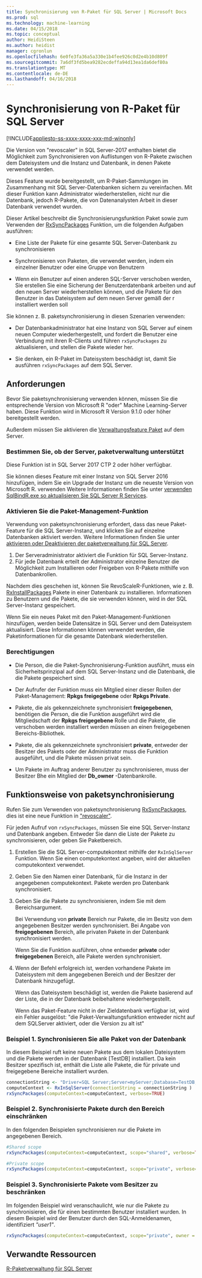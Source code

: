 ```yaml
---
title: Synchronisierung von R-Paket für SQL Server | Microsoft Docs
ms.prod: sql
ms.technology: machine-learning
ms.date: 04/15/2018
ms.topic: conceptual
author: HeidiSteen
ms.author: heidist
manager: cgronlun
ms.openlocfilehash: 6e0fe3fa36a5a330e1b4fee926c0d2e4b10d809f
ms.sourcegitcommit: 7a6df3fd5bea9282ecdeffa94d13ea1da6def80a
ms.translationtype: MT
ms.contentlocale: de-DE
ms.lasthandoff: 04/16/2018
---
```

# <a name="r-package-synchronization-for-sql-server"></a>Synchronisierung von R-Paket für SQL Server
[!INCLUDE[appliesto-ss-xxxx-xxxx-xxx-md-winonly](../../includes/appliesto-ss-xxxx-xxxx-xxx-md-winonly.md)]

Die Version von "revoscaler" in SQL Server-2017 enthalten bietet die Möglichkeit zum Synchronisieren von Auflistungen von R-Pakete zwischen dem Dateisystem und die Instanz und Datenbank, in denen Pakete verwendet werden.

Dieses Feature wurde bereitgestellt, um R-Paket-Sammlungen im Zusammenhang mit SQL Server-Datenbanken sichern zu vereinfachen. Mit dieser Funktion kann Administrator wiederherstellen, nicht nur die Datenbank, jedoch R-Pakete, die von Datenanalysten Arbeit in dieser Datenbank verwendet wurden.

Dieser Artikel beschreibt die Synchronisierungsfunktion Paket sowie zum Verwenden der [RxSyncPackages](https://docs.microsoft.com/machine-learning-server/r-reference/revoscaler/rxsyncpackages) Funktion, um die folgenden Aufgaben ausführen:

+ Eine Liste der Pakete für eine gesamte SQL Server-Datenbank zu synchronisieren

+ Synchronisieren von Paketen, die verwendet werden, indem ein einzelner Benutzer oder eine Gruppe von Benutzern

+ Wenn ein Benutzer auf einen anderen SQL-Server verschoben werden, Sie erstellen Sie eine Sicherung der Benutzerdatenbank arbeiten und auf den neuen Server wiederherstellen können, und die Pakete für den Benutzer in das Dateisystem auf dem neuen Server gemäß der r installiert werden soll

Sie können z. B. paketsynchronisierung in diesen Szenarien verwenden:

+ Der Datenbankadministrator hat eine Instanz von SQL Server auf einem neuen Computer wiederhergestellt, und fordert die Benutzer eine Verbindung mit ihren R-Clients und führen `rxSyncPackages` zu aktualisieren, und stellen die Pakete wieder her.

+ Sie denken, ein R-Paket im Dateisystem beschädigt ist, damit Sie ausführen `rxSyncPackages` auf dem SQL Server.

## <a name="requirements"></a>Anforderungen

Bevor Sie paketsynchronisierung verwenden können, müssen Sie die entsprechende Version von Microsoft R "oder" Machine Learning-Server haben. Diese Funktion wird in Microsoft R Version 9.1.0 oder höher bereitgestellt werden. 

Außerdem müssen Sie aktivieren die [Verwaltungsfeature Paket](r-package-how-to-enable-or-disable.md) auf dem Server.

### <a name="determine-whether-your-server-supports-package-management"></a>Bestimmen Sie, ob der Server, paketverwaltung unterstützt

Diese Funktion ist in SQL Server 2017 CTP 2 oder höher verfügbar.

Sie können dieses Feature mit einer Instanz von SQL Server 2016 hinzufügen, indem Sie ein Upgrade der Instanz um die neueste Version von Microsoft R. verwenden Weitere Informationen finden Sie unter [verwenden SqlBindR.exe so aktualisieren Sie SQL Server R Services](use-sqlbindr-exe-to-upgrade-an-instance-of-sql-server.md).

### <a name="enable-the-package-management-feature"></a>Aktivieren Sie die Paket-Management-Funktion

Verwendung von paketsynchronisierung erfordert, dass das neue Paket-Feature für die SQL Server-Instanz, und klicken Sie auf einzelne Datenbanken aktiviert werden. Weitere Informationen finden Sie unter [aktivieren oder Deaktivieren der paketverwaltung für SQL Server](r-package-how-to-enable-or-disable.md).

1. Der Serveradministrator aktiviert die Funktion für SQL Server-Instanz.
2. Für jede Datenbank erteilt der Administrator einzelne Benutzer die Möglichkeit zum Installieren oder Freigeben von R-Pakete mithilfe von Datenbankrollen.

Nachdem dies geschehen ist, können Sie RevoScaleR-Funktionen, wie z. B. [RxInstallPackages](https://docs.microsoft.com/machine-learning-server/r-reference/revoscaler/rxinstallpackages) Pakete in einer Datenbank zu installieren.  Informationen zu Benutzern und die Pakete, die sie verwenden können, wird in der SQL Server-Instanz gespeichert. 

Wenn Sie ein neues Paket mit den Paket-Management-Funktionen hinzufügen, werden beide Datensätze in SQL Server und dem Dateisystem aktualisiert. Diese Informationen können verwendet werden, die Paketinformationen für die gesamte Datenbank wiederherstellen.

### <a name="permissions"></a>Berechtigungen

+ Die Person, die die Paket-Synchronisierung-Funktion ausführt, muss ein Sicherheitsprinzipal auf dem SQL Server-Instanz und die Datenbank, die die Pakete gespeichert sind.

+ Der Aufrufer der Funktion muss ein Mitglied einer dieser Rollen der Paket-Management: **Rpkgs freigegebene** oder **Rpkgs Private**.

+ Pakete, die als gekennzeichnete synchronisiert **freigegebenen**, benötigen die Person, die die Funktion ausgeführt wird die Mitgliedschaft der **Rpkgs freigegebene** Rolle und die Pakete, die verschoben werden installiert werden müssen an einen freigegebenen Bereichs-Bibliothek.

+ Pakete, die als gekennzeichnete synchronisiert **private**, entweder der Besitzer des Pakets oder der Administrator muss die Funktion ausgeführt, und die Pakete müssen privat sein.

+ Um Pakete im Auftrag anderer Benutzer zu synchronisieren, muss der Besitzer Bhe ein Mitglied der **Db_owner** -Datenbankrolle.

## <a name="how-package-synchronization-works"></a>Funktionsweise von paketsynchronisierung

Rufen Sie zum Verwenden von paketsynchronisierung [RxSyncPackages](https://docs.microsoft.com/r-server/r-reference/revoscaler/rxsyncpackages), dies ist eine neue Funktion in ["revoscaler"](https://docs.microsoft.com/machine-learning-server/r-reference/revoscaler/revoscaler). 

Für jeden Aufruf von `rxSyncPackages`, müssen Sie eine SQL Server-Instanz und Datenbank angeben. Entweder Sie dann die Liste der Pakete zu synchronisieren, oder geben Sie Paketbereich.

1. Erstellen Sie die SQL Server-computekontext mithilfe der `RxInSqlServer` Funktion. Wenn Sie einen computekontext angeben, wird der aktuellen computekontext verwendet.

2. Geben Sie den Namen einer Datenbank, für die Instanz in der angegebenen computekontext. Pakete werden pro Datenbank synchronisiert.

3. Geben Sie die Pakete zu synchronisieren, indem Sie mit dem Bereichsargument.

    Bei Verwendung von **private** Bereich nur Pakete, die im Besitz von dem angegebenen Besitzer werden synchronisiert. Bei Angabe von **freigegebenen** Bereich, alle privaten Pakete in der Datenbank synchronisiert werden. 
    
    Wenn Sie die Funktion ausführen, ohne entweder **private** oder **freigegebenen** Bereich, alle Pakete werden synchronisiert.

4. Wenn der Befehl erfolgreich ist, werden vorhandene Pakete im Dateisystem mit dem angegebenen Bereich und der Besitzer der Datenbank hinzugefügt.

    Wenn das Dateisystem beschädigt ist, werden die Pakete basierend auf der Liste, die in der Datenbank beibehaltene wiederhergestellt.

    Wenn das Paket-Feature nicht in der Zieldatenbank verfügbar ist, wird ein Fehler ausgelöst: "die Paket-Verwaltungsfunktion entweder nicht auf dem SQLServer aktiviert, oder die Version zu alt ist"

### <a name="example-1-synchronize-all-package-by-database"></a>Beispiel 1. Synchronisieren Sie alle Paket von der Datenbank

In diesem Beispiel ruft keine neuen Pakete aus dem lokalen Dateisystem und die Pakete werden in der Datenbank [TestDB] installiert. Da kein Besitzer spezifisch ist, enthält die Liste alle Pakete, die für private und freigegebene Bereiche installiert wurden.

```R
connectionString <- "Driver=SQL Server;Server=myServer;Database=TestDB;Trusted_Connection=True;"
computeContext <- RxInSqlServer(connectionString = connectionString )
rxSyncPackages(computeContext=computeContext, verbose=TRUE)
```

### <a name="example-2-restrict-synchronized-packages-by-scope"></a>Beispiel 2. Synchronisierte Pakete durch den Bereich einschränken

In den folgenden Beispielen synchronisieren nur die Pakete im angegebenen Bereich.

```R
#Shared scope
rxSyncPackages(computeContext=computeContext, scope="shared", verbose=TRUE)

#Private scope
rxSyncPackages(computeContext=computeContext, scope="private", verbose=TRUE)
```

### <a name="example-3-restrict-synchronized-packages-by-owner"></a>Beispiel 3. Synchronisierte Pakete vom Besitzer zu beschränken

Im folgenden Beispiel wird veranschaulicht, wie nur die Pakete zu synchronisieren, die für einen bestimmten Benutzer installiert wurden. In diesem Beispiel wird der Benutzer durch den SQL-Anmeldenamen, identifiziert *"user1"*.

```R
rxSyncPackages(computeContext=computeContext, scope="private", owner = "user1", verbose=TRUE))
```

## <a name="related-resources"></a>Verwandte Ressourcen

[R-Paketverwaltung für SQL Server](r-package-management-for-sql-server-r-services.md)
